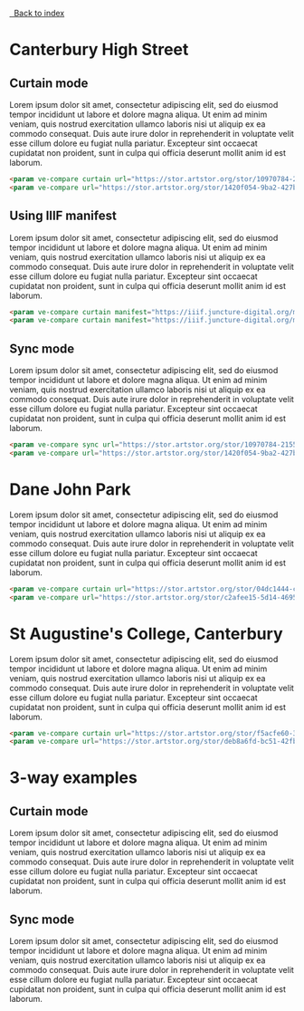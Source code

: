 <param ve-config title="Image compare examples" layout="vertical">

<a class="nav" href="/"><i class="fas fa-arrow-circle-left"></i>&nbsp;&nbsp;Back to index</a>

# Canterbury High Street

## Curtain mode

Lorem ipsum dolor sit amet, consectetur adipiscing elit, sed do eiusmod tempor incididunt ut labore et dolore magna aliqua. Ut enim ad minim veniam, quis nostrud exercitation ullamco laboris nisi ut aliquip ex ea commodo consequat. Duis aute irure dolor in reprehenderit in voluptate velit esse cillum dolore eu fugiat nulla pariatur. Excepteur sint occaecat cupidatat non proident, sunt in culpa qui officia deserunt mollit anim id est laborum.
<param ve-compare curtain url="https://stor.artstor.org/stor/10970784-2155-498d-8b05-d8586b1f67d0" label="Cafe Nero High Street (2021)" description="Canterbury High Street 2021" attribution="Calum Elliot and Emma Molford" license="In Copyright">
<param ve-compare url="https://stor.artstor.org/stor/1420f054-9ba2-427b-b007-6aa22a7e785d" label="Cafe Nero High Street (pre 1918)" description="Canterbury High Street. Unposted and with no identifying features." license="No Known Copyright">

```html
<param ve-compare curtain url="https://stor.artstor.org/stor/10970784-2155-498d-8b05-d8586b1f67d0" label="Cafe Nero High Street (2021)" description="Canterbury High Street 2021" attribution="Calum Elliot and Emma Molford" license="In Copyright">
<param ve-compare url="https://stor.artstor.org/stor/1420f054-9ba2-427b-b007-6aa22a7e785d" label="Cafe Nero High Street (pre 1918)" description="Canterbury High Street. Unposted and with no identifying features." license="No Known Copyright">
```

## Using IIIF manifest
Lorem ipsum dolor sit amet, consectetur adipiscing elit, sed do eiusmod tempor incididunt ut labore et dolore magna aliqua. Ut enim ad minim veniam, quis nostrud exercitation ullamco laboris nisi ut aliquip ex ea commodo consequat. Duis aute irure dolor in reprehenderit in voluptate velit esse cillum dolore eu fugiat nulla pariatur. Excepteur sint occaecat cupidatat non proident, sunt in culpa qui officia deserunt mollit anim id est laborum.
<param ve-compare curtain manifest="https://iiif.juncture-digital.org/manifest/10efe9aefabc3f1fec43d9a906b3e277b18431eb52c61bc7946e2e8578548440">
<param ve-compare manifest="https://iiif.juncture-digital.org/manifest/8f38d1f490e2485f0947ca032bcc8b3751f19c0cb7e972081204bcacd0ab36c9">

```html
<param ve-compare curtain manifest="https://iiif.juncture-digital.org/manifest/10efe9aefabc3f1fec43d9a906b3e277b18431eb52c61bc7946e2e8578548440">
<param ve-compare curtain manifest="https://iiif.juncture-digital.org/manifest/8f38d1f490e2485f0947ca032bcc8b3751f19c0cb7e972081204bcacd0ab36c9">
```

## Sync mode

Lorem ipsum dolor sit amet, consectetur adipiscing elit, sed do eiusmod tempor incididunt ut labore et dolore magna aliqua. Ut enim ad minim veniam, quis nostrud exercitation ullamco laboris nisi ut aliquip ex ea commodo consequat. Duis aute irure dolor in reprehenderit in voluptate velit esse cillum dolore eu fugiat nulla pariatur. Excepteur sint occaecat cupidatat non proident, sunt in culpa qui officia deserunt mollit anim id est laborum.
<param ve-compare sync url="https://stor.artstor.org/stor/10970784-2155-498d-8b05-d8586b1f67d0">
<param ve-compare url="https://stor.artstor.org/stor/1420f054-9ba2-427b-b007-6aa22a7e785d">

```html
<param ve-compare sync url="https://stor.artstor.org/stor/10970784-2155-498d-8b05-d8586b1f67d0">
<param ve-compare url="https://stor.artstor.org/stor/1420f054-9ba2-427b-b007-6aa22a7e785d">
```

# Dane John Park

Lorem ipsum dolor sit amet, consectetur adipiscing elit, sed do eiusmod tempor incididunt ut labore et dolore magna aliqua. Ut enim ad minim veniam, quis nostrud exercitation ullamco laboris nisi ut aliquip ex ea commodo consequat. Duis aute irure dolor in reprehenderit in voluptate velit esse cillum dolore eu fugiat nulla pariatur. Excepteur sint occaecat cupidatat non proident, sunt in culpa qui officia deserunt mollit anim id est laborum.
<param ve-compare curtain url="https://stor.artstor.org/stor/04dc1444-cdd0-445b-8041-b2dd02ed0f58" label="Dane John (2021)" attribution="Calum Elliot and Emma Molford" license="In Copyright">
<param ve-compare url="https://stor.artstor.org/stor/c2afee15-5d14-4695-a17f-cb295d0bb8fe" label="Dane John park (pre 1918)" license="No Known Copyright">

```html
<param ve-compare curtain url="https://stor.artstor.org/stor/04dc1444-cdd0-445b-8041-b2dd02ed0f58" label="Dane John (2021)" attribution="Calum Elliot and Emma Molford" license="In Copyright">
<param ve-compare url="https://stor.artstor.org/stor/c2afee15-5d14-4695-a17f-cb295d0bb8fe" label="Dane John park (pre 1918)" license="No Known Copyright">
```

# St Augustine's College, Canterbury

Lorem ipsum dolor sit amet, consectetur adipiscing elit, sed do eiusmod tempor incididunt ut labore et dolore magna aliqua. Ut enim ad minim veniam, quis nostrud exercitation ullamco laboris nisi ut aliquip ex ea commodo consequat. Duis aute irure dolor in reprehenderit in voluptate velit esse cillum dolore eu fugiat nulla pariatur. Excepteur sint occaecat cupidatat non proident, sunt in culpa qui officia deserunt mollit anim id est laborum.
<param ve-compare curtain url="https://stor.artstor.org/stor/f5acfe60-3c2c-4d9e-979f-2ec2896ebb2d" label="St Augustine's College, Canterbury (2021)">
<param ve-compare url="https://stor.artstor.org/stor/deb8a6fd-bc51-42fb-8ac2-28b556c482ab" label="St Augustine's College, Canterbury (1905 or earlier)">

```html
<param ve-compare curtain url="https://stor.artstor.org/stor/f5acfe60-3c2c-4d9e-979f-2ec2896ebb2d" label="St Augustine's College, Canterbury (2021)">
<param ve-compare url="https://stor.artstor.org/stor/deb8a6fd-bc51-42fb-8ac2-28b556c482ab" label="St Augustine's College, Canterbury (1905 or earlier)">
```

# 3-way examples

## Curtain mode

Lorem ipsum dolor sit amet, consectetur adipiscing elit, sed do eiusmod tempor incididunt ut labore et dolore magna aliqua. Ut enim ad minim veniam, quis nostrud exercitation ullamco laboris nisi ut aliquip ex ea commodo consequat. Duis aute irure dolor in reprehenderit in voluptate velit esse cillum dolore eu fugiat nulla pariatur. Excepteur sint occaecat cupidatat non proident, sunt in culpa qui officia deserunt mollit anim id est laborum.
<param ve-compare curtain url="https://upload.wikimedia.org/wikipedia/commons/b/bf/Bee_hummingbird_%28Mellisuga_helenae%29_immature_male.jpg" label="Bee hummingbird (Mellisuga helenae) immature male">
<param ve-compare url="https://upload.wikimedia.org/wikipedia/commons/a/ac/European_roller_%28Coracias_garrulus%29_2.jpg" label="European roller (Coracias garrulus)">
<param ve-compare url="https://upload.wikimedia.org/wikipedia/commons/9/98/Picoides_pubescens_f_CTB.jpg" label="Picoides pubescens">

## Sync mode

Lorem ipsum dolor sit amet, consectetur adipiscing elit, sed do eiusmod tempor incididunt ut labore et dolore magna aliqua. Ut enim ad minim veniam, quis nostrud exercitation ullamco laboris nisi ut aliquip ex ea commodo consequat. Duis aute irure dolor in reprehenderit in voluptate velit esse cillum dolore eu fugiat nulla pariatur. Excepteur sint occaecat cupidatat non proident, sunt in culpa qui officia deserunt mollit anim id est laborum.
<param ve-compare sync url="https://upload.wikimedia.org/wikipedia/commons/b/bf/Bee_hummingbird_%28Mellisuga_helenae%29_immature_male.jpg" label="Bee hummingbird (Mellisuga helenae) immature male">
<param ve-compare url="https://upload.wikimedia.org/wikipedia/commons/a/ac/European_roller_%28Coracias_garrulus%29_2.jpg" label="European roller (Coracias garrulus)">
<param ve-compare url="https://upload.wikimedia.org/wikipedia/commons/9/98/Picoides_pubescens_f_CTB.jpg" label="Picoides pubescens">
